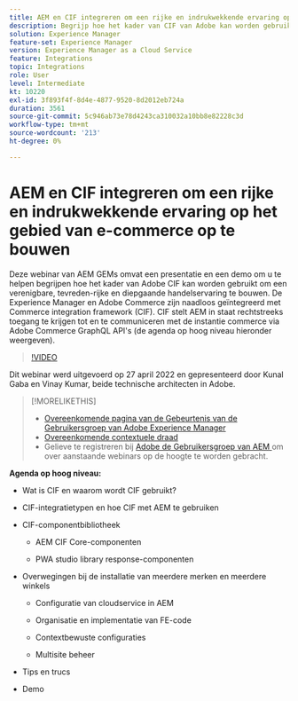 ```yaml
---
title: AEM en CIF integreren om een rijke en indrukwekkende ervaring op het gebied van e-commerce op te bouwen
description: Begrijp hoe het kader van CIF van Adobe kan worden gebruikt om een verenigbare, tevreden-rijke en immersive handelservaring te bouwen.
solution: Experience Manager
feature-set: Experience Manager
version: Experience Manager as a Cloud Service
feature: Integrations
topic: Integrations
role: User
level: Intermediate
kt: 10220
exl-id: 3f893f4f-8d4e-4877-9520-8d2012eb724a
duration: 3561
source-git-commit: 5c946ab73e78d4243ca310032a10bb8e82228c3d
workflow-type: tm+mt
source-wordcount: '213'
ht-degree: 0%

---
```


# AEM en CIF integreren om een rijke en indrukwekkende ervaring op het gebied van e-commerce op te bouwen

Deze webinar van AEM GEMs omvat een presentatie en een demo om u te helpen begrijpen hoe het kader van Adobe CIF kan worden gebruikt om een verenigbare, tevreden-rijke en diepgaande handelservaring te bouwen. De Experience Manager en Adobe Commerce zijn naadloos geïntegreerd met Commerce integration framework (CIF). CIF stelt AEM in staat rechtstreeks toegang te krijgen tot en te communiceren met de instantie commerce via Adobe Commerce GraphQL API&#39;s (de agenda op hoog niveau hieronder weergeven).

>[!VIDEO](https://video.tv.adobe.com/v/342565/?quality=12&learn=on)

Dit webinar werd uitgevoerd op 27 april 2022 en gepresenteerd door Kunal Gaba en Vinay Kumar, beide technische architecten in Adobe.

>[!MORELIKETHIS]
>
>* [ Overeenkomende pagina van de Gebeurtenis van de Gebruikersgroep van Adobe Experience Manager ](https://adobe.ly/3O0uXl5/)
>* [ Overeenkomende contextuele draad ](https://adobe.ly/3jorz5r)
>* Gelieve te registreren bij [ Adobe de Gebruikersgroep van AEM ](https://aem-augs.adobe.com/) om over aanstaande webinars op de hoogte te worden gebracht.

**Agenda op hoog niveau:**

* Wat is CIF en waarom wordt CIF gebruikt?

* CIF-integratietypen en hoe CIF met AEM te gebruiken

* CIF-componentbibliotheek

   * AEM CIF Core-componenten

   * PWA studio library response-componenten

* Overwegingen bij de installatie van meerdere merken en meerdere winkels

   * Configuratie van cloudservice in AEM

   * Organisatie en implementatie van FE-code

   * Contextbewuste configuraties

   * Multisite beheer

* Tips en trucs

* Demo
